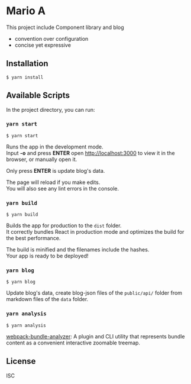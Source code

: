 # Mario A

This project include Component library and blog

- convention over configuration
- concise yet expressive

## Installation

```
$ yarn install
```

## Available Scripts

In the project directory, you can run:

### `yarn start`

```
$ yarn start
```

Runs the app in the development mode.\
Input **-o** and press **ENTER** open [http://localhost:3000](http://localhost:3000) to view it in the browser, or manually open it.

Only press **ENTER** is update blog's data.

The page will reload if you make edits.\
You will also see any lint errors in the console.

### `yarn build`

```
$ yarn build
```

Builds the app for production to the `dist` folder.\
It correctly bundles React in production mode and optimizes the build for the best performance.

The build is minified and the filenames include the hashes.\
Your app is ready to be deployed!

### `yarn blog`

```
$ yarn blog
```

Update blog's data, create blog-json files of the `public/api/` folder from markdown files of the `data` folder.

### `yarn analysis`

```
$ yarn analysis
```

[webpack-bundle-analyzer](https://github.com/webpack-contrib/webpack-bundle-analyzer): A plugin and CLI utility that represents bundle content as a convenient interactive zoomable treemap.

## License

ISC
